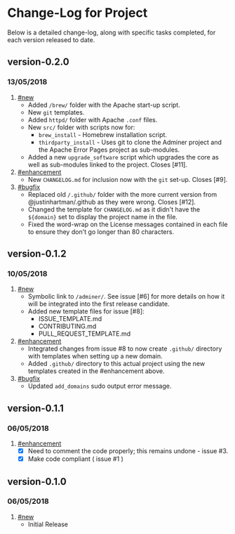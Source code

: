 # Change-Log for Project

Below is a detailed change-log, along with specific tasks completed, for each 
version released to date.

## version-0.2.0
### 13/05/2018

1. [#new](#new)
    - Added `/brew/` folder with the Apache start-up script.
    - New `git` templates.
    - Added `httpd/` folder with Apache `.conf` files.
    - New `src/` folder with scripts now for:
        + `brew_install` - Homebrew installation script.
        + `thirdparty_install` - Uses git to clone the Adminer project and 
        the Apache Error Pages project as sub-modules.
    - Added a new `upgrade_software` script which upgrades the core as well as 
    sub-modules linked to the project. Closes [#11].
1. [#enhancement](#enhancement)
    - New `CHANGELOG.md` for inclusion now with the `git` set-up. Closes [#9].
1. [#bugfix](#bugfix)
    - Replaced old `/.github/` folder with the more current version from 
    @justinhartman/.github as they were wrong. Closes [#12].
    - Changed the template for `CHANGELOG.md` as it didn't have the `${domain}`
     set to display the project name in the file.
    - Fixed the word-wrap on the License messages contained in each file to 
    ensure they don't go longer than 80 characters.

## version-0.1.2
### 10/05/2018

1. [#new](#new)
    - Symbolic link to `/adminer/`. See issue [#6] for more details on how it 
    will be integrated into the first release candidate.
    - Added new template files for issue [#8]:
        + ISSUE_TEMPLATE.md
        + CONTRIBUTING.md
        + PULL_REQUEST_TEMPLATE.md
1. [#enhancement](#enhancement)
    - Integrated changes from issue #8 to now create `.github/` directory with 
    templates when setting up a new domain.
    - Added `.github/` directory to this actual project using the new 
    templates created in the #enhancement above.
1. [#bugfix](#bugfix)
    - Updated `add_domains` sudo output error message.

## version-0.1.1
### 06/05/2018

1. [#enhancement](#enhancement)
    - [X] Need to comment the code properly; this remains undone - issue #3.
    - [X] Make code compliant ( issue #1 )

## version-0.1.0
### 06/05/2018

1. [#new](#new)
    - Initial Release
